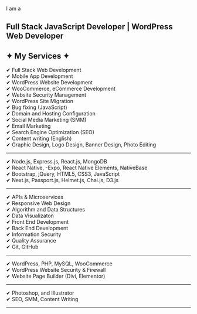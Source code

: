 I am a
##  Full Stack JavaScript Developer | WordPress Web Developer <br/> 

## ✦ My Services ✦

✔ Full Stack Web Development <br/>
✔ Mobile App Development <br/>
✔ WordPress Website Development <br/>
✔ WooCommerce, eCommerce Development <br/>
✔ Website Security Management <br/>
✔ WordPress Site Migration <br/>
✔ Bug fixing (JavaScript) <br/>
✔ Domain and Hosting Configuration <br/>
✔ Social Media Marketing (SMM) <br/>
✔ Email Marketing <br/>
✔ Search Engine Optimization (SEO) <br/>
✔ Content writing (English) <br/>
✔ Graphic Design, Logo Design, Banner Design, Photo Editing <br/>

----------------------------------------------------------------------------------------

✔ Node.js, Express.js, React.js, MongoDB <br/>
✔ React Native, -Expo, React Native Elements, NativeBase <br/>
✔ Bootstrap, jQuery, HTML5, CSS3, JavaScript <br/>
✔ Next.js, Passport.js, Helmet.js, Chai.js, D3.js <br/>

----------------------------------------------

✔ APIs & Microservices <br/>
✔ Responsive Web Design <br/>
✔ Algorithm and Data Structures <br/>
✔ Data Visualizaton<br/>
✔ Front End Development <br/>
✔ Back End Development <br/>
✔ Information Security <br/>
✔ Quality Assurance<br/>
✔ Git, GitHub

------------------------------------------------------------------------------------------
✔ WordPress, PHP, MySQL, WooCommerce <br/>
✔ WordPress Website Security & Firewall <br/>
✔ Website Page Builder (Divi, Elementor) <br/>

------------------------------------------------------------------------------------------
✔ Photoshop, and Illustrator <br/>
✔ SEO, SMM, Content Writing

------------------------------------------------------------------------------------------

